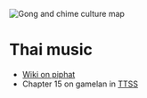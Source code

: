 ![Gong and chime culture map](https://github.com/vpavlenko/study-music/assets/1491908/026239fe-bc4f-451c-9aff-00415c61c62a)


Thai music
===

- [Wiki on piphat](https://en.wikipedia.org/wiki/Piphat)
- Chapter 15 on gamelan in [TTSS](https://sethares.engr.wisc.edu/ttss.html)
